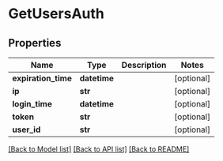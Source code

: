 # GetUsersAuth

## Properties
Name | Type | Description | Notes
------------ | ------------- | ------------- | -------------
**expiration_time** | **datetime** |  | [optional] 
**ip** | **str** |  | [optional] 
**login_time** | **datetime** |  | [optional] 
**token** | **str** |  | [optional] 
**user_id** | **str** |  | [optional] 

[[Back to Model list]](../README.md#documentation-for-models) [[Back to API list]](../README.md#documentation-for-api-endpoints) [[Back to README]](../README.md)

